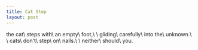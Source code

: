 ```yaml
---
title: Cat Step
layout: post
---
```

the cat\\
steps with\\
an empty\\
foot,\\
\\
gliding\\
carefully\\
into the\\
unknown.\\
\\
cats\\
don't\\
step\\
on\\
nails.\\
\\
neither\\
should\\
you.
